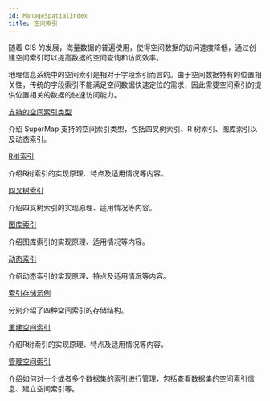 ```yaml
---
id: ManageSpatialIndex
title: 空间索引
---
```

随着 GIS 的发展，海量数据的普遍使用，使得空间数据的访问速度降低，通过创建空间索引可以提高数据的空间查询和访问效率。

地理信息系统中的空间索引是相对于字段索引而言的。由于空间数据特有的位置相关性，传统的字段索引不能满足空间数据快速定位的需求，因此需要空间索引的提供位置相关的数据的快速访问能力。

[支持的空间索引类型](SpatialIndexType)

介绍 SuperMap 支持的空间索引类型，包括四叉树索引、R 树索引、图库索引以及动态索引。

[R树索引](SpatialIndexRTree)

介绍R树索引的实现原理、特点及适用情况等内容。

[四叉树索引](SpatialIndexQTree)

介绍四叉树索引的实现原理、适用情况等内容。

[图库索引](SpatialIndexTile)

介绍图库索引的实现原理、适用情况等内容。

[动态索引](SpatialIndexMultiLevelGrid)

介绍动态索引的实现原理、特点及适用情况等内容。

[索引存储示例](SpatialIndexStorage)

分别介绍了四种空间索引的存储结构。

[重建空间索引](DTv_ReBuildSIndex)

介绍R树索引的实现原理、特点及适用情况等内容。

[管理空间索引](SpatialIndexManagement)

介绍如何对一个或者多个数据集的索引进行管理，包括查看数据集的空间索引信息、建立空间索引等。


